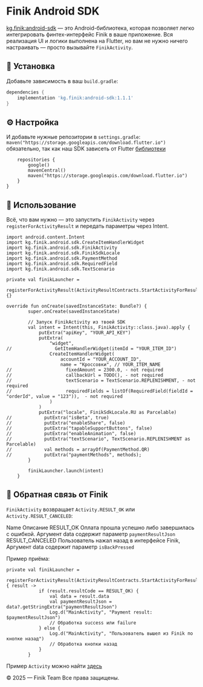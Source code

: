# Finik Android SDK

[kg.finik:android-sdk](https://central.sonatype.com/artifact/kg.finik/android-sdk) — это Android-библиотека, которая позволяет легко интегрировать финтех-интерфейс Finik в ваше приложение. Вся реализация UI и логики выполнена на Flutter, но вам не нужно ничего настраивать — просто вызывайте `FinikActivity`.

## 🔧 Установка

Добавьте зависимость в ваш `build.gradle`:

```groovy
dependencies {
    implementation 'kg.finik:android-sdk:1.1.1'
}
```

## ⚙️ Настройка

И добавьте нужные репозитории в `settings.gradle`:
`maven("https://storage.googleapis.com/download.flutter.io")` обязательно, так как наш SDK зависеть от Flutter [библиотеки](https://pub.dev/packages/finik_sdk)

```dependencyResolutionManagement {
    repositories {
        google()
        mavenCentral()
        maven("https://storage.googleapis.com/download.flutter.io")
    }
}
```

## 🚀 Использование

Всё, что вам нужно — это запустить `FinikActivity` через `registerForActivityResult` и передать параметры через Intent.

```
import android.content.Intent
import kg.finik.android.sdk.CreateItemHandlerWidget
import kg.finik.android.sdk.FinikActivity
import kg.finik.android.sdk.FinikSdkLocale
import kg.finik.android.sdk.PaymentMethod
import kg.finik.android.sdk.RequiredField
import kg.finik.android.sdk.TextScenario

private val finikLauncher =
        registerForActivityResult(ActivityResultContracts.StartActivityForResult()) {}

override fun onCreate(savedInstanceState: Bundle?) {
        super.onCreate(savedInstanceState)

        // Запуск FinikActivity из твоей SDK
        val intent = Intent(this, FinikActivity::class.java).apply {
            putExtra("apiKey", "YOUR_API_KEY")
            putExtra(
                "widget",
//                GetItemHandlerWidget(itemId = "YOUR_ITEM_ID")
                CreateItemHandlerWidget(
                    accountId = "YOUR_ACCOUNT_ID",
                    name = "Кроссовки", // YOUR_ITEM_NAME
//                    fixedAmount = 2300.0, - not required
//                    callbackUrl = TODO(), - not required
//                    textScenario = TextScenario.REPLENISHMENT, - not required
//                    requiredFields = listOf(RequiredField(fieldId = "orderId", value = "123")),  - not required
                )
            )
            putExtra("locale", FinikSdkLocale.RU as Parcelable)
//            putExtra("isBeta", true)
//            putExtra("enableShare", false)
//            putExtra("tapableSupportButtons", false)
//            putExtra("enableAnimation", false)
//            putExtra("textScenario", TextScenario.REPLENISHMENT as Parcelable)
//            val methods = arrayOf(PaymentMethod.QR)
//            putExtra("paymentMethods", methods);
        }

        finikLauncher.launch(intent)
    }
```

## 📡 Обратная связь от Finik

`FinikActivity` возвращает `Activity.RESULT_OK` или `Activity.RESULT_CANCELED`:

Name Описание
RESULT_OK Оплата прошла успешно либо завершилась с ошибкой. Аргумент data содержит параметр `paymentResultJson`
RESULT_CANCELED Пользователь нажал назад в интерфейсе Finik, Аргумент data содержит параметр `isBackPressed`

Пример приёма:

```
private val finikLauncher =
        registerForActivityResult(ActivityResultContracts.StartActivityForResult()) { result ->
            if (result.resultCode == RESULT_OK) {
                val data = result.data
                val paymentResultJson = data?.getStringExtra("paymentResultJson")
                Log.d("MainActivity", "Payment result: $paymentResultJson")
                // Обработка success или failure
            } else {
                Log.d("MainActivity", "Пользователь вышел из Finik по кнопке назад")
                // Обработка кнопки назад
            }
        }
```

Пример `Activity` можно найти [здесь](app/src/main/java/finik/android/sdk/MainActivity.kt)

© 2025 — Finik Team
Все права защищены.
